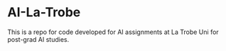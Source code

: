 # AI-La-Trobe

This is a repo for code developed for AI assignments at La Trobe Uni for post-grad AI studies.
